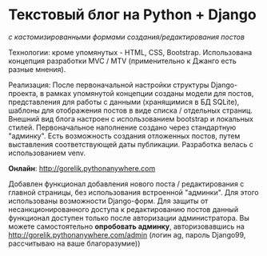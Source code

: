 # Текстовый блог на Python + Django
*с кастомизированными формами создания/редактирования постов*

Технологии: кроме упомянутых - HTML, CSS, Bootstrap. Использована концепция разработки MVC / MTV (применительно к Джанго есть разные мнения).

Реализация: После первоначальной настройки структуры Django-проекта, в рамках упомянутой концепции созданы модели для постов, представления для работы с данными (хранящимися в БД SQLite), шаблоны для отображения постов в виде списка / отдельных страниц. Внешний вид блога настроен с использованием bootstrap и локальных стилей.  Первоначальное наполнение создано через стандартную "админку". Есть возможность создания отложенных постов, путем выставления соответствующей даты публикации. Разработка велась с использованием venv. 

**Онлайн**: http://gorelik.pythonanywhere.com

Добавлен функционал добавления нового поста / редактирования с главной страницы, без использования встроенной "админки". Для этого использованы возможности Django-форм. Для защиты от несанкционированного доступа к редактированию постов данный функционал доступен только после авторизации администратора. Вы можете самостоятельно **опробовать админку**, авторизовавшись на http://gorelik.pythonanywhere.com/admin (логин ag, пароль Django99, рассчитываю на ваше благоразумие))








